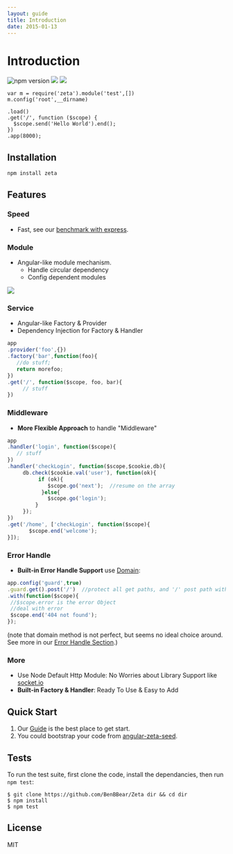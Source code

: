 ```yaml
---
layout: guide
title: Introduction
date: 2015-01-13
---
```


# Introduction

![npm version](https://badge.fury.io/js/zeta.svg)
![](https://travis-ci.org/BenBBear/Zeta.svg)
![](https://coveralls.io/repos/BenBBear/Zeta/badge.png)

~~~javescript
var m = require('zeta').module('test',[])
m.config('root',__dirname)

.load()
.get('/', function ($scope) {
  $scope.send('Hello World').end();
})
.app(8000);
~~~

## Installation

~~~shell
npm install zeta
~~~


## Features

### Speed
- Fast, see our [benchmark with express](https://github.com/BenBBear/Zeta-benchmark).

### Module
- Angular-like module mechanism.
    - Handle circular dependency
    - Config dependent modules

![]({{site.baseurl}}/img/module.png)


### Service
- Angular-like Factory & Provider
- Dependency Injection for Factory & Handler

~~~javascript
app
.provider('foo',{})
.factory('bar',function(foo){
   //do stuff;
   return morefoo; 
})
.get('/', function($scope, foo, bar){
     // stuff
})
~~~

### Middleware

- **More Flexible Approach** to handle "Middleware"

~~~javascript
app
.handler('login', function($scope){
   // stuff
})
.handler('checkLogin', function($scope,$cookie,db){
     db.check($cookie.val('user'), function(ok){
          if (ok){
             $scope.go('next');  //resume on the array
           }else{
             $scope.go('login');
         }         
     });
})
.get('/home', ['checkLogin', function($scope){
       $scope.end('welcome');
}]);
~~~

### Error Handle

- **Built-in Error Handle Support** use [Domain](nodejs.org/api/domain.html): 

~~~javascript
app.config('guard',true)
.guard.get().post('/')  //protect all get paths, and '/' post path with the following function
.with(function($scope){
 //$scope.error is the error Object
 //deal with error
 $scope.end('404 not found');
});
~~~

(note that domain method is not perfect, but seems no ideal choice around. See more in our [Error Handle Section](http://zetajs.io/guide/ErrorHandle.html).)


### More

- Use Node Default Http Module: No Worries about Library Support like [socket.io](socket.io)
- **Built-in Factory & Handler**: Ready To Use & Easy to Add 

## Quick Start

1. Our [Guide](http://zetajs.io/guide) is the best place to get start.
2. You could bootstrap your code from [angular-zeta-seed](https://github.com/cloud-bear/angular-zeta-seed).


## Tests

To run the test suite, first clone the code, install the dependancies, then run `npm test`:

~~~shell
$ git clone https://github.com/BenBBear/Zeta dir && cd dir
$ npm install
$ npm test
~~~

## License

MIT
